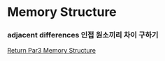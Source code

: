 # Memory Structure

### adjacent differences 인접 원소끼리 차이 구하기 



[Return Par3 Memory Structure](../README.md)  